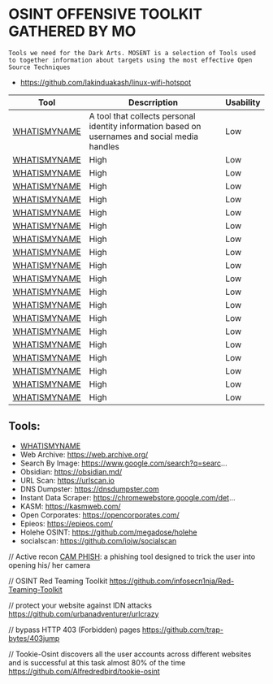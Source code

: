 # OSINT OFFENSIVE TOOLKIT GATHERED BY MO
`Tools we need for the Dark Arts. MOSENT is a selection of Tools used to together information about targets using the most effective Open Source Techniques`
- https://github.com/lakinduakash/linux-wifi-hotspot


| Tool                                                | Descrription | Usability |
| --------------------------------------------------- | ----------   | -------   |
| [WHATISMYNAME](https://whatsmyname.app/)            | A tool that collects personal identity information based on usernames and social media handles         | Low       |
| [WHATISMYNAME](https://whatsmyname.app/)            | High         | Low       |
| [WHATISMYNAME](https://whatsmyname.app/)            | High         | Low       |
| [WHATISMYNAME](https://whatsmyname.app/)            | High         | Low       |
| [WHATISMYNAME](https://whatsmyname.app/)            | High         | Low       |
| [WHATISMYNAME](https://whatsmyname.app/)            | High         | Low       |
| [WHATISMYNAME](https://whatsmyname.app/)            | High         | Low       |
| [WHATISMYNAME](https://whatsmyname.app/)            | High         | Low       |
| [WHATISMYNAME](https://whatsmyname.app/)            | High         | Low       |
| [WHATISMYNAME](https://whatsmyname.app/)            | High         | Low       |
| [WHATISMYNAME](https://whatsmyname.app/)            | High         | Low       |
| [WHATISMYNAME](https://whatsmyname.app/)            | High         | Low       |
| [WHATISMYNAME](https://whatsmyname.app/)            | High         | Low       |
| [WHATISMYNAME](https://whatsmyname.app/)            | High         | Low       |
| [WHATISMYNAME](https://whatsmyname.app/)            | High         | Low       |
| [WHATISMYNAME](https://whatsmyname.app/)            | High         | Low       |
| [WHATISMYNAME](https://whatsmyname.app/)            | High         | Low       |
| [WHATISMYNAME](https://whatsmyname.app/)            | High         | Low       |
| [WHATISMYNAME](https://whatsmyname.app/)            | High         | Low       |
| [WHATISMYNAME](https://whatsmyname.app/)            | High         | Low       |

## Tools:
- [WHATISMYNAME](https://whatsmyname.app/) 
- Web Archive:  https://web.archive.org/
- Search By Image:  https://www.google.com/search?q=searc...
- Obsidian:  https://obsidian.md/
- URL Scan:  https://urlscan.io
- DNS Dumpster:  https://dnsdumpster.com
- Instant Data Scraper:  https://chromewebstore.google.com/det...
- KASM:  https://kasmweb.com/
- Open Corporates:  https://opencorporates.com/
- Epieos:  https://epieos.com/
- Holehe OSINT: https://github.com/megadose/holehe
- socialscan: https://github.com/iojw/socialscan

// Active recon
[CAM PHISH](https://github.com/techchipnet/CamPhish?tab=readme-ov-file): a phishing tool designed to trick the user into opening his/ her camera

// OSINT Red Teaming Toolkit 
https://github.com/infosecn1nja/Red-Teaming-Toolkit

// protect your website against IDN attacks
https://github.com/urbanadventurer/urlcrazy

// bypass HTTP 403 (Forbidden) pages
https://github.com/trap-bytes/403jump

// Tookie-Osint discovers all the user accounts across different websites and is successful at this task almost 80% of the time
https://github.com/Alfredredbird/tookie-osint
